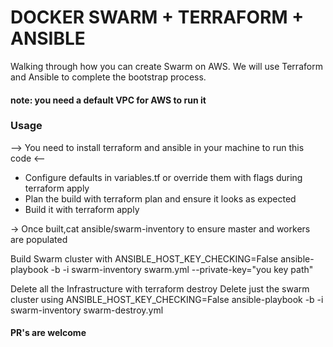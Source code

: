 # DOCKER SWARM + TERRAFORM + ANSIBLE
Walking through how you can create Swarm on AWS.
We will use Terraform and Ansible to complete the bootstrap process.

#### note: you need a default VPC for AWS to run it

### Usage
--> You need to install terraform and ansible in your machine to run this code <--

- Configure defaults in variables.tf or override them with flags during terraform apply
- Plan the build with terraform plan and ensure it looks as expected
- Build it with terraform apply

-> Once built,cat ansible/swarm-inventory to ensure master and workers are populated

Build Swarm cluster with ANSIBLE_HOST_KEY_CHECKING=False ansible-playbook -b -i swarm-inventory swarm.yml --private-key="you key path"

Delete all the Infrastructure with terraform destroy
Delete just the swarm cluster using ANSIBLE_HOST_KEY_CHECKING=False ansible-playbook -b -i swarm-inventory swarm-destroy.yml

#### PR's are welcome
